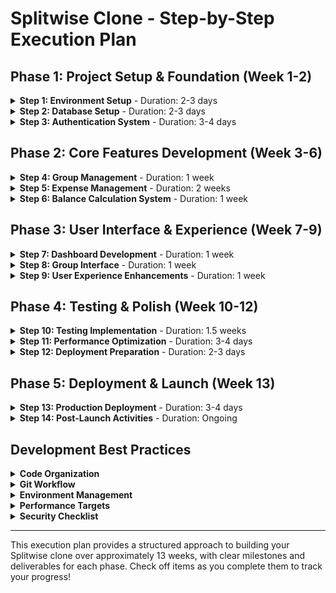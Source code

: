 # Splitwise Clone - Step-by-Step Execution Plan

## Phase 1: Project Setup & Foundation (Week 1-2)

<details>
<summary><strong>Step 1: Environment Setup</strong> - Duration: 2-3 days</summary>

### 1.1 Initialize Next.js Project
- [ ] Create new Next.js project with TypeScript
```bash
npx create-next-app@latest splitwise-clone --typescript --tailwind --eslint --app
cd splitwise-clone
```

### 1.2 Setup Development Tools
- [ ] Configure ESLint and Prettier
- [ ] Setup Husky for git hooks
- [ ] Configure TypeScript strict mode
- [ ] Install additional dependencies:
```bash
npm install @types/node @types/react @types/react-dom
npm install -D husky lint-staged prettier
```

### 1.3 Docker Configuration
- [ ] Create `docker-compose.yml`:
```yaml
version: '3.8'
services:
  db:
    image: postgres:15
    environment:
      POSTGRES_DB: splitwise_db
      POSTGRES_USER: postgres
      POSTGRES_PASSWORD: password
    ports:
      - "5432:5432"
    volumes:
      - postgres_data:/var/lib/postgresql/data

  app:
    build: .
    ports:
      - "3000:3000"
    depends_on:
      - db
    environment:
      DATABASE_URL: postgresql://postgres:password@db:5432/splitwise_db

volumes:
  postgres_data:
```

- [ ] Create `Dockerfile`:
```dockerfile
FROM node:18-alpine
WORKDIR /app
COPY package*.json ./
RUN npm ci --only=production
COPY . .
RUN npm run build
EXPOSE 3000
CMD ["npm", "start"]
```

</details>

<details>
<summary><strong>Step 2: Database Setup</strong> - Duration: 2-3 days</summary>

### 2.1 Install Database Dependencies
- [ ] Install database packages
```bash
npm install drizzle-orm postgres
npm install -D drizzle-kit @types/pg
```

### 2.2 Database Schema Design
- [ ] Create `src/db/schema.ts` with users table
- [ ] Create groups table schema
- [ ] Create expenses table schema
- [ ] Create group_members table schema
- [ ] Create settlements table schema
```typescript
// Users table
export const users = pgTable('users', {
  id: uuid('id').defaultRandom().primaryKey(),
  email: text('email').unique().notNull(),
  name: text('name').notNull(),
  avatar: text('avatar'),
  emailVerified: timestamp('email_verified'),
  createdAt: timestamp('created_at').defaultNow(),
  updatedAt: timestamp('updated_at').defaultNow(),
});

// Groups table
export const groups = pgTable('groups', {
  id: uuid('id').defaultRandom().primaryKey(),
  name: text('name').notNull(),
  description: text('description'),
  avatar: text('avatar'),
  createdBy: uuid('created_by').references(() => users.id),
  createdAt: timestamp('created_at').defaultNow(),
  updatedAt: timestamp('updated_at').defaultNow(),
});

// Continue with other tables...
```

### 2.3 Database Connection Setup
- [ ] Create `src/db/index.ts` for database connection configuration
- [ ] Setup environment variables for database connection
- [ ] Test database connection

### 2.4 Migration Setup
- [ ] Configure Drizzle migrations
- [ ] Create initial migration
- [ ] Test migration process

</details>

<details>
<summary><strong>Step 3: Authentication System</strong> - Duration: 3-4 days</summary>

### 3.1 NextAuth.js Setup
- [ ] Install NextAuth packages
```bash
npm install next-auth @auth/drizzle-adapter
npm install @auth/core
```

### 3.2 Authentication Configuration
- [ ] Configure NextAuth with email/password provider
- [ ] Setup Drizzle adapter for NextAuth
- [ ] Create authentication pages (login, register, verify)
- [ ] Implement middleware for protected routes

### 3.3 User Management
- [ ] Create user registration flow
- [ ] Implement email verification
- [ ] Setup password reset functionality
- [ ] Create user profile management

</details>

## Phase 2: Core Features Development (Week 3-6)

<details>
<summary><strong>Step 4: Group Management</strong> - Duration: 1 week</summary>

### 4.1 Group CRUD Operations
- [ ] Create group creation form and API
- [ ] Implement group listing and details
- [ ] Setup group member invitation system
- [ ] Create group settings and management

### 4.2 Member Management
- [ ] Implement member invitation via email
- [ ] Create join group functionality
- [ ] Setup member role management
- [ ] Add leave group functionality

</details>

<details>
<summary><strong>Step 5: Expense Management</strong> - Duration: 2 weeks</summary>

### 5.1 Expense Creation
- [ ] Design expense creation form
- [ ] Implement expense validation
- [ ] Create expense API endpoints
- [ ] Setup expense categories

### 5.2 Expense Splitting Logic
- [ ] Implement equal split functionality
- [ ] Create split calculation algorithms
- [ ] Setup expense split validation
- [ ] Design split preview interface

### 5.3 Expense Display
- [ ] Create expense list component
- [ ] Implement expense filtering and search
- [ ] Setup expense detail view
- [ ] Add expense editing functionality

</details>

<details>
<summary><strong>Step 6: Balance Calculation System</strong> - Duration: 1 week</summary>

### 6.1 Balance Algorithms
- [ ] Implement balance calculation logic
- [ ] Create balance optimization algorithms
- [ ] Setup real-time balance updates
- [ ] Design balance display components

### 6.2 Settlement System
- [ ] Create settlement recording functionality
- [ ] Implement settlement suggestions
- [ ] Setup settlement history
- [ ] Design settlement interface

</details>

## Phase 3: User Interface & Experience (Week 7-9)

<details>
<summary><strong>Step 7: Dashboard Development</strong> - Duration: 1 week</summary>

### 7.1 Main Dashboard
- [ ] Create user dashboard layout
- [ ] Implement group summary cards
- [ ] Setup recent activity feed
- [ ] Add balance overview section

### 7.2 Navigation & Layout
- [ ] Design responsive navigation
- [ ] Create mobile-friendly layout
- [ ] Implement breadcrumb navigation
- [ ] Setup page transitions

</details>

<details>
<summary><strong>Step 8: Group Interface</strong> - Duration: 1 week</summary>

### 8.1 Group Dashboard
- [ ] Create group overview page
- [ ] Implement expense timeline
- [ ] Setup member activity tracking
- [ ] Design group statistics

### 8.2 Expense Interface
- [ ] Create expense forms with validation
- [ ] Implement expense list with filtering
- [ ] Setup expense detail modals
- [ ] Design mobile-optimized interfaces

</details>

<details>
<summary><strong>Step 9: User Experience Enhancements</strong> - Duration: 1 week</summary>

### 9.1 Notifications System
- [ ] Implement in-app notifications
- [ ] Setup email notification system
- [ ] Create notification preferences
- [ ] Design notification UI components

### 9.2 Data Export & Reports
- [ ] Create expense export functionality
- [ ] Implement basic reporting
- [ ] Setup data visualization
- [ ] Design print-friendly views

</details>

## Phase 4: Testing & Polish (Week 10-12)

<details>
<summary><strong>Step 10: Testing Implementation</strong> - Duration: 1.5 weeks</summary>

### 10.1 Unit Testing
- [ ] Install testing dependencies
```bash
npm install -D jest @testing-library/react @testing-library/jest-dom
```
- [ ] Write unit tests for utility functions
- [ ] Test React components
- [ ] Test API endpoints
- [ ] Setup test database

### 10.2 Integration Testing
- [ ] Test user authentication flows
- [ ] Test expense creation and splitting
- [ ] Test balance calculations
- [ ] Test settlement processes

### 10.3 End-to-End Testing
- [ ] Install Playwright
```bash
npm install -D @playwright/test
```
- [ ] Setup Playwright for E2E testing
- [ ] Test complete user journeys
- [ ] Test cross-browser compatibility
- [ ] Setup automated testing pipeline

</details>

<details>
<summary><strong>Step 11: Performance Optimization</strong> - Duration: 3-4 days</summary>

### 11.1 Frontend Optimization
- [ ] Implement code splitting
- [ ] Optimize bundle size
- [ ] Setup image optimization
- [ ] Implement lazy loading

### 11.2 Backend Optimization
- [ ] Optimize database queries
- [ ] Implement caching strategies
- [ ] Setup API rate limiting
- [ ] Optimize response times

</details>

<details>
<summary><strong>Step 12: Deployment Preparation</strong> - Duration: 2-3 days</summary>

### 12.1 Production Setup
- [ ] Configure production database
- [ ] Setup environment variables
- [ ] Implement logging and monitoring
- [ ] Configure SSL and security headers

### 12.2 CI/CD Pipeline
- [ ] Setup GitHub Actions or similar
- [ ] Configure automated testing
- [ ] Setup deployment automation
- [ ] Implement rollback strategies

</details>

## Phase 5: Deployment & Launch (Week 13)

<details>
<summary><strong>Step 13: Production Deployment</strong> - Duration: 3-4 days</summary>

### 13.1 Infrastructure Setup
- [ ] Setup production database (Railway/PlanetScale)
- [ ] Configure application hosting (Vercel/Railway)
- [ ] Setup CDN for static assets
- [ ] Configure monitoring and alerting

### 13.2 Launch Preparation
- [ ] Perform final testing in production
- [ ] Setup backup strategies
- [ ] Create user documentation
- [ ] Prepare launch communication

</details>

<details>
<summary><strong>Step 14: Post-Launch Activities</strong> - Duration: Ongoing</summary>

### 14.1 Monitoring & Maintenance
- [ ] Monitor application performance
- [ ] Track user behavior and metrics
- [ ] Fix bugs and issues
- [ ] Gather user feedback

### 14.2 Iteration Planning
- [ ] Analyze user feedback
- [ ] Plan feature enhancements
- [ ] Prioritize bug fixes
- [ ] Plan next development cycle

</details>

## Development Best Practices

<details>
<summary><strong>Code Organization</strong></summary>

```
src/
├── app/                    # Next.js app directory
│   ├── (auth)/            # Auth group routes
│   ├── dashboard/         # Dashboard routes
│   ├── groups/            # Group management routes
│   └── api/               # API routes
├── components/            # Reusable UI components
│   ├── ui/               # Base UI components
│   ├── forms/            # Form components
│   └── layout/           # Layout components
├── lib/                  # Utility functions
│   ├── auth.ts           # Auth configuration
│   ├── db.ts             # Database connection
│   └── utils.ts          # Helper functions
├── db/                   # Database related files
│   ├── schema.ts         # Database schema
│   └── migrations/       # Migration files
└── types/                # TypeScript type definitions
```

</details>

<details>
<summary><strong>Git Workflow</strong></summary>

- [ ] Create feature branches from `main`
- [ ] Use conventional commits
- [ ] Require PR reviews
- [ ] Automated testing on PRs
- [ ] Deploy from `main` branch

</details>

<details>
<summary><strong>Environment Management</strong></summary>

- [ ] Setup `.env.local` for local development
- [ ] Create `.env.example` for environment template
- [ ] Configure separate environments for dev/staging/prod
- [ ] Implement secure secret management

</details>

<details>
<summary><strong>Performance Targets</strong></summary>

- [ ] First Contentful Paint: < 2s
- [ ] Largest Contentful Paint: < 3s
- [ ] Time to Interactive: < 4s
- [ ] API Response Time: < 500ms
- [ ] Database Query Time: < 100ms

</details>

<details>
<summary><strong>Security Checklist</strong></summary>

- [ ] Input validation and sanitization
- [ ] SQL injection prevention
- [ ] XSS protection
- [ ] CSRF protection
- [ ] Rate limiting
- [ ] Secure headers
- [ ] Authentication verification
- [ ] Authorization checks

</details>

---

This execution plan provides a structured approach to building your Splitwise clone over approximately 13 weeks, with clear milestones and deliverables for each phase. Check off items as you complete them to track your progress!
